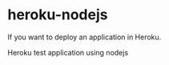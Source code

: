 heroku-nodejs
=============

If you want to deploy an application in Heroku. 

Heroku test application using nodejs